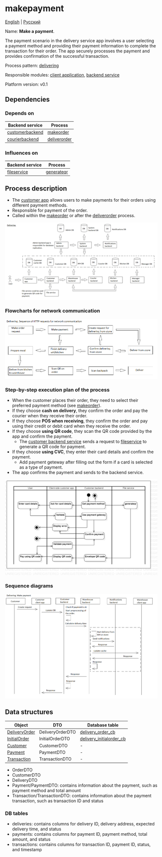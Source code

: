 # makepayment 

[English](makepayment.md) | [Русский](makepayment.ru.md)

Name: **Make a payment**.

The payment scenario in the delivery service app involves a user selecting a payment method and providing their payment information to complete the transaction for their order. 
The app securely processes the payment and provides confirmation of the successful transaction.

Process pattern: [delivering](../../processpatterns/delivering.md)

Responsible modules: [client application](../../frontend/customerclient.md), [backend service](../../backend/customerbackend.md)

Platform version: v0.1

## Dependencies

### Depends on

| Backend service | Process |
| --- | ---- |
| [customerbackend](../../backend/customerbackend.md) | [makeorder](../customer/makeorder.md) |
| [courierbackend](../../backend/courierbackend.md) | [deliverorder](../courier/deliverorder.md) |

### Influences on

| Backend service | Process |
| --- | ---- |
| [fileservice](../../backend/fileservice.md) | [generateqr](../fileservice/generateqr.md) |

## Process description

- The [customer app](../../frontend/customerclient.md) allows users to make payments for their orders using different payment methods.
- Responsible for payment of the order.
- Called within the [makeorder](../customer/makeorder.md) or after the [deliverorder](../courier/deliverorder.md) process.

![delivering_overall](../../img/processpatterns/delivering_overall.png)

### Flowcharts for network communication

![overall.delivering](../../img/flowcharts/overall.delivering.png)

### Step-by-step execution plan of the process

- When the customer places their order, they need to select their preferred payment method (see [makeorder](../customer/makeorder.md)).
- If they choose **cash on delivery**, they confirm the order and pay the courier when they receive their order.
- If they choose **POS when receiving**, they confirm the order and pay using their credit or debit card when they receive the order.
- If they choose **using QR code**, they scan the QR code provided by the app and confirm the payment.
    - The [customer backend service](../../backend/customerbackend.md) sends a request to [fileservice](../../backend/fileservice.md) to generate a QR code for payment.
- If they choose **using CVC**, they enter their card details and confirm the payment.
    - Add payment geteway after filling out the form if a card is selected as a type of payment.
- The app confirms the payment and sends to the backend service.

![customer.makepayment](../../img/activitydiagrams/customer.makepayment.png)

### Sequence diagrams

![delivering.makepaymentrequest](../../img/sequencediagram/delivering.makepaymentrequest.png)

## Data structures

| Object | DTO | Database table |
| --- | ---- | --- |
| [DeliveryOrder](https://github.com/alexeysp11/workflow-lib/blob/main/src/Models/Business/BusinessDocuments/DeliveryOrder.cs) | DeliveryOrderDTO | [delivery_order_cb](../../dbtables/customer/delivery_order_cb.md) |
| [InitialOrder](../../../models/Orders/InitialOrder.cs) | InitialOrderDTO | [delivery_initialorder_cb](../../dbtables/customer/delivery_initialorder_cb.md) |
| [Customer](https://github.com/alexeysp11/workflow-lib/blob/main/src/Models/Business/Customers/Customer.cs) | CustomerDTO | - | 
| [Payment](https://github.com/alexeysp11/workflow-lib/blob/main/src/Models/Business/Monetary/Payment.cs) | PaymentDTO | - | 
| [Transaction](https://github.com/alexeysp11/workflow-lib/blob/main/src/Models/Business/Monetary/Transaction.cs) | TransactionDTO | - | 

- OrderDTO
- CustomerDTO
- DeliveryDTO
- Payment/PaymentDTO: contains information about the payment, such as payment method and total amount
- Transaction/TransactionDTO: contains information about the payment transaction, such as transaction ID and status

### DB tables 

- deliveries: contains columns for delivery ID, delivery address, expected delivery time, and status
- payments: contains columns for payment ID, payment method, total amount, and status
- transactions: contains columns for transaction ID, payment ID, status, and timestamp

